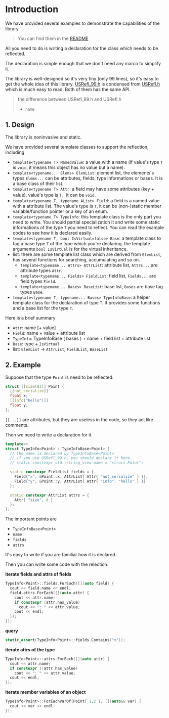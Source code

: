 # Introduction

We have provided several examples to demonstrate the capabilities of the library.

> You can find them in the [README](../README.md) 

All you need to do is writing a declaration for the class which needs to be reflected.

The declaration is simple enough that we don't need any marco to simplify it.

The library is well-designed so it's very tiny (only 99 lines), so it's easy to get the whole idea of this library. [USRefl_99.h](../include/USRefl_99.h) is condensed from  [USRefl.h](../include/USRefl/USRefl.h) which is much easy to read. Both of them has the same API.

> the difference between USRefl_99.h and USRefl.h
>
> - `name` 

## 1. Design

The library is noninvasive and static.

We have provided several template classes to support the reflection, including

- `template<typename T> NamedValue`: a value with a name (if value's type `T` is `void`, it means this object has no value but a name).
- `template<typename... Elems> ElemList`: element list, the elements's types `Elems...` can be attributes, fields, type informations or bases. It is a base class of their list.
- `template<typename T> Attr`: a field may have some attributes (key + value), value's type is `T`，it can be `void`.
- `template<typename T, typename AList> Field`: a field is a named value with a attribute list. The value's type is `T`, it can be (non-)static member variable/function pointer or a key of an enum.
- `template<typename T> TypeInfo`: this template class is the only part you need to write. You should partial specialization it and write some static informations of the type `T` you need to reflect. You can read the example codes to see how it is declared easily.
- `template<typename T, bool IsVirtual=false> Base`: a template class to tag a base type `T` of the type which you're declaring. the template arguments `bool IsVirtual` is for the virtual inheritance.
- list: there are some template list class which are derived from `ElemList`, has several functions for searching, accumulating and so on.
  - `template<typename... Attrs> AttrList`: attribute list, `Attrs...` are attribute types `Attr`.
  - `template<typename... Fields> FieldList`: field list, `Fields...` are field types `Field`.
  - `template<typename... Bases> BaseList`: base list, `Bases` are base tag types `Base`.
- `template<typename T, typename... Bases> TypeInfoBase`: a helper template class for the declaration of type `T`. It provides some functions and a base list for the type `T`.

Here is a brief summary

- `Attr`: name [+ value]
- `Field`: name + value + attribute list
- `TypeInfo`: TypeInfoBase ( bases ) + name + field list + attribute list
- `Base`: type + `IsVirtual` 
- list: `ElemList` -> `AttrList`, `FieldList`, `BaseList` 

## 2. Example

Suppose that the type `Point` is need to be reflected.

```c++
struct [[size(8)]] Point {
  [[not_serialize]]
  float x;
  [[info("hello")]]
  float y;
};
```

`[[...]]` are attributes, but they are useless in the code, so they act like comments.

Then we need to write a declaration for it.

```c++
template<>
struct TypeInfo<Point> : TypeInfoBase<Point> {
  // the name is declared by TypeInfoBase<Point>
  // if you use USRefl_99.h, you should declare it here.
  // static constexpr std::string_view name = "struct Point";

  static constexpr FieldList fields = {
    Field{"x", &Point::x, AttrList{ Attr{ "not_serialize" } }},
    Field{"y", &Point::y, AttrList{ Attr{ "info", "hello" } }}
  };

  static constexpr AttrList attrs = {
    Attr{ "size", 8 }
  };
};
```

The important points are

- `TypeInfoBase<Point>` 
- `name` 
- `fields` 
- `attrs` 

It's easy to write if you are familiar how it is declared.

Then you can write some code with the relection.

**iterate fields and attrs of fields** 

```c++
TypeInfo<Point>::fields.ForEach([](auto field) {
  cout << field.name << endl;
  field.attrs.ForEach([](auto attr) {
    cout << attr.name;
    if constexpr (attr.has_value)
      cout << ": " << attr.value;
    cout << endl;
  });
});
```

**query** 

```c++
static_assert(TypeInfo<Point>::fields.Contains("x"));
```

**iterate attrs of the type** 

```c++
TypeInfo<Point>::attrs.ForEach([](auto attr) {
  cout << attr.name;
  if constexpr (!attr.has_value)
    cout << ": " << attr.value;
  cout << endl;
});
```

**iterate member variables of an object** 

```c++
TypeInfo<Point>::ForEachVarOf(Point{ 1,2 }, [](auto&& var) {
  cout << var << endl;
});
```

